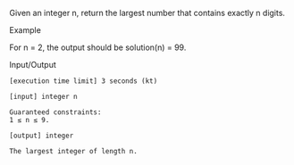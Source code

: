 Given an integer n, return the largest number that contains exactly n digits.

Example

For n = 2, the output should be
solution(n) = 99.

Input/Output

    [execution time limit] 3 seconds (kt)

    [input] integer n

    Guaranteed constraints:
    1 ≤ n ≤ 9.

    [output] integer

    The largest integer of length n.

